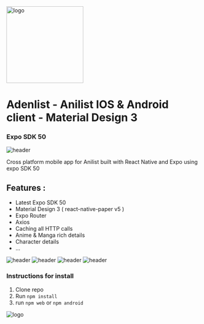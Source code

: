 <img src="/assets/images/logo.png" alt="logo" width="200"/>

# Adenlist - Anilist IOS & Android client - Material Design 3
### Expo SDK 50

![header](/assets/screens/1.png)

Cross platform mobile app for Anilist built with React Native and Expo using expo SDK 50
## Features :
 - Latest Expo SDK 50
 - Material Design 3 ( react-native-paper v5 )
 - Expo Router
 - Axios
 - Caching all HTTP calls
 - Anime & Manga rich details
 - Character details
 - ...

![header](/assets/screens/2.png)
![header](/assets/screens/3.png)
![header](/assets/screens/4.png)
![header](/assets/screens/5.png)

### Instructions for install
1. Clone repo
2. Run `npm install`
3. run `npm web` or `npm android`

![logo](/assets/images/logos.svg)
